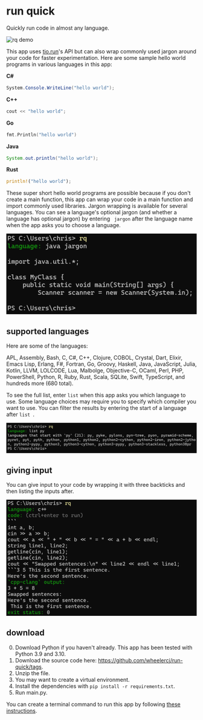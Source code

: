# run quick

Quickly run code in almost any language.

![rq demo](https://media.giphy.com/media/ow5R3oAFvrEsSesdtI/giphy.gif)

This app uses [tio.run](https://tio.run/#)'s API but can also wrap commonly used jargon around your code for faster experimentation. Here are some sample hello world programs in various languages in this app:

**C#**

```cs
System.Console.WriteLine("hello world");
```

**C++**

```cpp
cout << "hello world";
```

**Go**

```go
fmt.Println("hello world")
```

**Java**

```java
System.out.println("hello world");
```

**Rust**

```rust
println!("hello world");
```

These super short hello world programs are possible because if you don't create a main function, this app can wrap your code in a main function and import commonly used libraries. Jargon wrapping is available for several languages. You can see a language's optional jargon (and whether a language has optional jargon) by entering ` jargon` after the language name when the app asks you to choose a language.

![jargon demo](images/jargon.png)

## supported languages

Here are some of the languages:

APL, Assembly, Bash, C, C#, C++, Clojure, COBOL, Crystal, Dart, Elixir, Emacs Lisp, Erlang, F#, Fortran, Go, Groovy, Haskell, Java, JavaScript, Julia, Kotlin, LLVM, LOLCODE, Lua, Malbolge, Objective-C, OCaml, Perl, PHP, PowerShell, Python, R, Ruby, Rust, Scala, SQLite, Swift, TypeScript, and hundreds more (680 total).

To see the full list, enter `list` when this app asks you which language to use. Some language choices may require you to specify which compiler you want to use. You can filter the results by entering the start of a language after `list `.

![list demo](images/list.png)

## giving input

You can give input to your code by wrapping it with three backticks and then listing the inputs after.

![input demo](images/input.png)

## download

0. Download Python if you haven't already. This app has been tested with Python 3.9 and 3.10.
1. Download the source code here: https://github.com/wheelercj/run-quick/tags.
2. Unzip the file.
3. You may want to create a virtual environment.
4. Install the dependencies with `pip install -r requirements.txt`.
5. Run main.py.

You can create a terminal command to run this app by following [these instructions](https://wheelercj.github.io/notes/pages/20220320181252.html).
